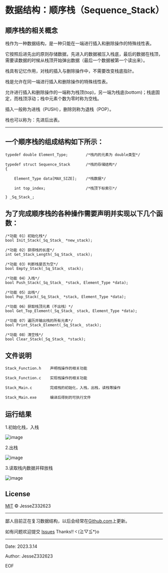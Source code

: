 数据结构：顺序栈（Sequence_Stack）
============================================================================

顺序栈的相关概念
----------------------------------------------------------------------------------------------------------------------------------

栈作为一种数据结构，是一种只能在一端进行插入和删除操作的特殊线性表。

它按照后进先出的原则存储数据，先进入的数据被压入栈底，最后的数据在栈顶，需要读数据的时候从栈顶开始弹出数据（最后一个数据被第一个读出来）。

栈具有记忆作用，对栈的插入与删除操作中，不需要改变栈底指针。

栈是允许在同一端进行插入和删除操作的特殊线性表。

允许进行插入和删除操作的一端称为栈顶(top)，另一端为栈底(bottom)；栈底固定，而栈顶浮动；栈中元素个数为零时称为空栈。

插入一般称为进栈（PUSH），删除则称为退栈（POP）。

栈也可以称为：先进后出表。

----------------------------------------------------------------------------------------------------------------------------------
一个顺序栈的组成结构如下所示：
----------------------------------------------------------------------------------------------------------------------------------

    typedef double Element_Type;        /*栈内的元素为 double类型*/

    typedef struct Sequence_Stack       /*栈的存储结构*/
    {

        Element_Type data[MAX_SIZE];    /*栈数据*/

        int top_index;                  /*栈顶下标索引*/
    
    } _Sq_Stack_;


为了完成顺序栈的各种操作需要声明并实现以下几个函数：
----------------------------------------------------------------------------------------------------------------------------------
    /*功能 01）初始化栈*/
    bool Init_Stack(_Sq_Stack_ *new_stack);

    /*功能 02）获得栈的长度*/
    int Get_Stack_Length(_Sq_Stack_ stack);

    /*功能 03）判断栈是否为空*/
    bool Empty_Stack(_Sq_Stack_ stack);

    /*功能 04）入栈*/
    bool Push_Stack(_Sq_Stack_ *stack, Element_Type *data);

    /*功能 05）出栈*/
    bool Pop_Stack(_Sq_Stack_ *stack, Element_Type *data);

    /*功能 06）获取栈顶元素（不出栈）*/
    bool Get_Top_Element(_Sq_Stack_ stack, Element_Type *data);

    /*功能 07）遍历并输出栈的所有元素*/
    bool Print_Stack_Element(_Sq_Stack_ stack);

    /*功能 08）清空栈*/
    bool Clear_Stack(_Sq_Stack_ *stack);

文件说明
----------------------------------------------------------------------------------------------------------------------------------
    Stack_Function.h    声明栈操作的相关功能

    Stack_Function.c    实现栈操作的相关功能

    Stack_Main.c        完成栈的初始化，入栈，出栈，读栈等操作

    Stack_Main.exe      编译后得到的可执行文件
    
运行结果
----------------------------------------------------------------------------------------------------------------------------------
1.初始化栈，入栈

   ![image](https://user-images.githubusercontent.com/101250851/225480279-dc664f14-3316-4137-ad9a-786b0048f25a.png)

2.出栈

   ![image](https://user-images.githubusercontent.com/101250851/225480399-08f69f93-c4ff-4596-8ace-26b32f43a7ae.png)

3.读取栈内数据并释放栈

   ![image](https://user-images.githubusercontent.com/101250851/225480486-300e8ca4-93b0-44d0-a3f3-5407821be90a.png)
   
License
----------------------------------------------------------------------------------------------------------------------------------

[MIT](https://choosealicense.com/licenses/mit/) © JesseZ332623

----------------------------------------------------------------------------------------------------------------------------------

鄙人目前正在复习数据结构，以后会经常在[Github.com](https://github.com/JesseZ332623)上更新。

如有问题欢迎提交 [Issues](https://github.com/JesseZ332623/Data_Stucture-Sequence_Stack/issues)    Thanks!!ヾ(≧▽≦*)o

----------------------------------------------------------------------------------------------------------------------------------
Date: 2023.3.14        

Author: JesseZ332623

EOF

